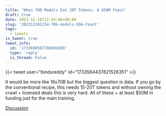 ```yaml
---
title: 'When 70B Models Eat 20T Tokens: A $50M Feast'
draft: true
date: 2023-12-10T11:54:06+00:00
slug: '202312101154-70b-models-50m-feast'
tags:
  - tweets
is_tweet: true
tweet_info:
  id: '1733696567788601658'
  type: 'reply'
  is_thread: False
---
```




{{< tweet user="bindureddy" id="1733564437821526351" >}}

It would be more like 16x70B but the biggest question is data. If you go by the conventional recipe, this needs 15-20T tokens and without owning the crawl + licensed deals this is very hard. All of these + at least $50M in funding just for the main training.

[Discussion](https://x.com/sytelus/status/1733696567788601658)
